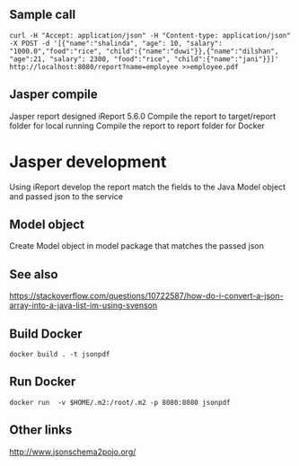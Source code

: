 ## Sample call
`curl -H "Accept: application/json" -H "Content-type: application/json" -X POST -d '[{"name":"shalinda", "age": 10, "salary": "1000.0","food":"rice", "child":{"name":"duwi"}},{"name":"dilshan", "age":21, "salary": 2300, "food":"rice", "child":{"name":"jani"}}]' http://localhost:8080/report?name=employee >>employee.pdf`

## Jasper compile
Jasper report designed iReport 5.6.0
Compile the report to target/report folder for local running
Compile the report to report folder for Docker

# Jasper development
Using iReport develop the report
match the fields to the Java Model object and passed json to the service 

## Model object
Create Model object in model package that matches the passed json

## See also
https://stackoverflow.com/questions/10722587/how-do-i-convert-a-json-array-into-a-java-list-im-using-svenson

## Build Docker
`docker build . -t jsonpdf`

## Run Docker
`docker run  -v $HOME/.m2:/root/.m2 -p 8080:8080 jsonpdf`

## Other links
http://www.jsonschema2pojo.org/

